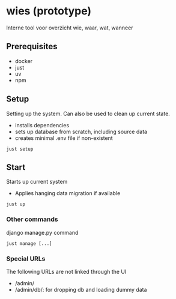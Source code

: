 # wies (prototype)
Interne tool voor overzicht wie, waar, wat, wanneer

## Prerequisites
- docker
- just
- uv
- npm

## Setup

Setting up the system. Can also be used to clean up current state.
- installs dependencies
- sets up database from scratch, including source data
- creates minimal .env file if non-existent

```
just setup
```

## Start

Starts up current system
- Applies hanging data migration if available

```
just up
```

### Other commands

django manage.py command

```
just manage [...]
```

### Special URLs
The following URLs are not linked through the UI
- /admin/
- /admin/db/: for dropping db and loading dummy data

